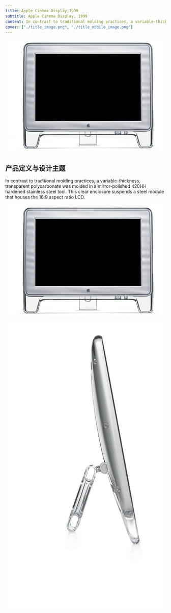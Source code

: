 ```yaml
---
title: Apple Cinema Display,1999
subtitle: Apple Cinema Display, 1999
content: In contrast to traditional molding practices, a variable-thickness, transparent polycarbonate was molded in a mirror-polished 420HH hardened stainless steel tool. This clear enclosure suspends a steel module that houses the 16:9 aspect ratio LCD.
cover: ["./title_image.png", "./title_mobile_image.png"]
---
```


![88573_iBook_T_Top_H](./Group30.png)

## 产品定义与设计主题

In contrast to traditional molding practices, a variable-thickness, transparent polycarbonate was molded in a mirror-polished 420HH hardened stainless steel tool. This clear enclosure suspends a steel module that houses the 16:9 aspect ratio LCD.

![88573_iBook_T_Top_H](./Group30.png)

![88573_iBook_T_Top_H](./cinemahd_side.jpg)